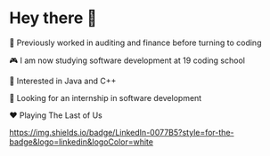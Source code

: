 # Hey there 👋

🤖 Previously worked in auditing and finance before turning to coding

🎮 I am now studying software development at 19 coding school

🧐 Interested in Java and C++

🌱 Looking for an internship in software development

❤️ Playing The Last of Us

https://img.shields.io/badge/LinkedIn-0077B5?style=for-the-badge&logo=linkedin&logoColor=white
